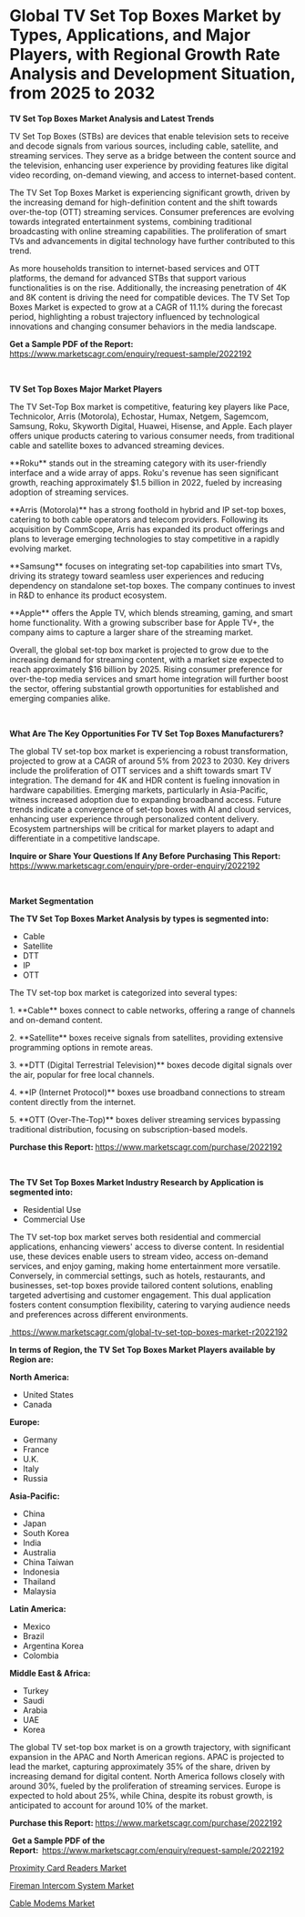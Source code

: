 <p><h1>Global TV Set Top Boxes Market by Types, Applications, and Major Players, with Regional Growth Rate Analysis and Development Situation, from 2025 to 2032</h1></p><p><strong>TV Set Top Boxes Market Analysis and Latest Trends</strong></p>
<p><p>TV Set Top Boxes (STBs) are devices that enable television sets to receive and decode signals from various sources, including cable, satellite, and streaming services. They serve as a bridge between the content source and the television, enhancing user experience by providing features like digital video recording, on-demand viewing, and access to internet-based content.</p><p>The TV Set Top Boxes Market is experiencing significant growth, driven by the increasing demand for high-definition content and the shift towards over-the-top (OTT) streaming services. Consumer preferences are evolving towards integrated entertainment systems, combining traditional broadcasting with online streaming capabilities. The proliferation of smart TVs and advancements in digital technology have further contributed to this trend.</p><p>As more households transition to internet-based services and OTT platforms, the demand for advanced STBs that support various functionalities is on the rise. Additionally, the increasing penetration of 4K and 8K content is driving the need for compatible devices. The TV Set Top Boxes Market is expected to grow at a CAGR of 11.1% during the forecast period, highlighting a robust trajectory influenced by technological innovations and changing consumer behaviors in the media landscape.</p></p>
<p><strong>Get a Sample PDF of the Report:&nbsp;</strong> <a href="https://www.marketscagr.com/enquiry/request-sample/2022192?utm_campaign=1944&utm_medium=2&utm_source=Github&utm_content=ia&utm_term=06042025&utm_id=tv-set-top-boxes">https://www.marketscagr.com/enquiry/request-sample/2022192</a></p>
<p>&nbsp;</p>
<p><strong>TV Set Top Boxes Major Market Players</strong></p>
<p><p>The TV Set-Top Box market is competitive, featuring key players like Pace, Technicolor, Arris (Motorola), Echostar, Humax, Netgem, Sagemcom, Samsung, Roku, Skyworth Digital, Huawei, Hisense, and Apple. Each player offers unique products catering to various consumer needs, from traditional cable and satellite boxes to advanced streaming devices.</p><p>**Roku** stands out in the streaming category with its user-friendly interface and a wide array of apps. Roku's revenue has seen significant growth, reaching approximately $1.5 billion in 2022, fueled by increasing adoption of streaming services.</p><p>**Arris (Motorola)** has a strong foothold in hybrid and IP set-top boxes, catering to both cable operators and telecom providers. Following its acquisition by CommScope, Arris has expanded its product offerings and plans to leverage emerging technologies to stay competitive in a rapidly evolving market.</p><p>**Samsung** focuses on integrating set-top capabilities into smart TVs, driving its strategy toward seamless user experiences and reducing dependency on standalone set-top boxes. The company continues to invest in R&D to enhance its product ecosystem.</p><p>**Apple** offers the Apple TV, which blends streaming, gaming, and smart home functionality. With a growing subscriber base for Apple TV+, the company aims to capture a larger share of the streaming market.</p><p>Overall, the global set-top box market is projected to grow due to the increasing demand for streaming content, with a market size expected to reach approximately $16 billion by 2025. Rising consumer preference for over-the-top media services and smart home integration will further boost the sector, offering substantial growth opportunities for established and emerging companies alike.</p></p>
<p>&nbsp;</p>
<p><strong>What Are The Key Opportunities For TV Set Top Boxes Manufacturers?</strong></p>
<p><p>The global TV set-top box market is experiencing a robust transformation, projected to grow at a CAGR of around 5% from 2023 to 2030. Key drivers include the proliferation of OTT services and a shift towards smart TV integration. The demand for 4K and HDR content is fueling innovation in hardware capabilities. Emerging markets, particularly in Asia-Pacific, witness increased adoption due to expanding broadband access. Future trends indicate a convergence of set-top boxes with AI and cloud services, enhancing user experience through personalized content delivery. Ecosystem partnerships will be critical for market players to adapt and differentiate in a competitive landscape.</p></p>
<p><strong>Inquire or Share Your Questions If Any Before Purchasing This Report:</strong> <a href="https://www.marketscagr.com/enquiry/pre-order-enquiry/2022192?utm_campaign=1944&utm_medium=2&utm_source=Github&utm_content=ia&utm_term=06042025&utm_id=tv-set-top-boxes">https://www.marketscagr.com/enquiry/pre-order-enquiry/2022192</a></p>
<p>&nbsp;</p>
<p><strong>Market Segmentation</strong></p>
<p><strong>The TV Set Top Boxes Market Analysis by types is segmented into:</strong></p>
<p><ul><li>Cable</li><li>Satellite</li><li>DTT</li><li>IP</li><li>OTT</li></ul></p>
<p><p>The TV set-top box market is categorized into several types: </p><p>1. **Cable** boxes connect to cable networks, offering a range of channels and on-demand content.</p><p>2. **Satellite** boxes receive signals from satellites, providing extensive programming options in remote areas.</p><p>3. **DTT (Digital Terrestrial Television)** boxes decode digital signals over the air, popular for free local channels.</p><p>4. **IP (Internet Protocol)** boxes use broadband connections to stream content directly from the internet.</p><p>5. **OTT (Over-The-Top)** boxes deliver streaming services bypassing traditional distribution, focusing on subscription-based models.</p></p>
<p><strong>Purchase this Report:&nbsp;</strong><a href="https://www.marketscagr.com/purchase/2022192?utm_campaign=1944&utm_medium=2&utm_source=Github&utm_content=ia&utm_term=06042025&utm_id=tv-set-top-boxes">https://www.marketscagr.com/purchase/2022192</a></p>
<p>&nbsp;</p>
<p><strong>The TV Set Top Boxes Market Industry Research by Application is segmented into:</strong></p>
<p><ul><li>Residential Use</li><li>Commercial Use</li></ul></p>
<p><p>The TV set-top box market serves both residential and commercial applications, enhancing viewers' access to diverse content. In residential use, these devices enable users to stream video, access on-demand services, and enjoy gaming, making home entertainment more versatile. Conversely, in commercial settings, such as hotels, restaurants, and businesses, set-top boxes provide tailored content solutions, enabling targeted advertising and customer engagement. This dual application fosters content consumption flexibility, catering to varying audience needs and preferences across different environments.</p></p>
<p><a href="https://www.marketscagr.com/global-tv-set-top-boxes-market-r2022192?utm_campaign=1944&utm_medium=2&utm_source=Github&utm_content=ia&utm_term=06042025&utm_id=tv-set-top-boxes">&nbsp;https://www.marketscagr.com/global-tv-set-top-boxes-market-r2022192</a></p>
<p><strong>In terms of Region, the TV Set Top Boxes Market Players available by Region are:</strong></p>
<p>
    <p> <strong> North America: </strong>
        <ul>
            <li>United States</li>
            <li>Canada</li>
        </ul>
        </p> 
    <p> <strong> Europe: </strong>
        <ul>
            <li>Germany</li>
            <li>France</li>
            <li>U.K.</li>
            <li>Italy</li>
            <li>Russia</li>
        </ul>
        </p> 
    <p> <strong> Asia-Pacific: </strong>
        <ul>
            <li>China</li>
            <li>Japan</li>
            <li>South Korea</li>
            <li>India</li>
            <li>Australia</li>
            <li>China Taiwan</li>
            <li>Indonesia</li>
            <li>Thailand</li>
            <li>Malaysia</li>
        </ul>
        </p> 
    <p> <strong> Latin America: </strong>
        <ul>
            <li>Mexico</li>
            <li>Brazil</li>
            <li>Argentina Korea</li>
            <li>Colombia</li>
        </ul>
        </p> 
    <p> <strong> Middle East & Africa: </strong>
        <ul>
            <li>Turkey</li>
            <li>Saudi</li>
            <li>Arabia</li>
            <li>UAE</li>
            <li>Korea</li>
        </ul>
    </p>
    </p>
<p><p>The global TV set-top box market is on a growth trajectory, with significant expansion in the APAC and North American regions. APAC is projected to lead the market, capturing approximately 35% of the share, driven by increasing demand for digital content. North America follows closely with around 30%, fueled by the proliferation of streaming services. Europe is expected to hold about 25%, while China, despite its robust growth, is anticipated to account for around 10% of the market.</p></p>
<p><strong>Purchase this Report: </strong><a href="https://www.marketscagr.com/purchase/2022192?utm_campaign=1944&utm_medium=2&utm_source=Github&utm_content=ia&utm_term=06042025&utm_id=tv-set-top-boxes">https://www.marketscagr.com/purchase/2022192</a></p>
<p>&nbsp;<strong>Get a Sample PDF of the Report:&nbsp;&nbsp;</strong><a href="https://www.marketscagr.com/enquiry/request-sample/2022192?utm_campaign=1944&utm_medium=2&utm_source=Github&utm_content=ia&utm_term=06042025&utm_id=tv-set-top-boxes">https://www.marketscagr.com/enquiry/request-sample/2022192</a></p>
<p><strong></strong></p>
<p><p><a href="https://github.com/darouthiamnl/Market-Research-Report-List-1/blob/main/proximity-card-readers-market.md?utm_campaign=1944&utm_medium=2&utm_source=Github&utm_content=ia&utm_term=06042025&utm_id=tv-set-top-boxes">Proximity Card Readers Market</a></p><p><a href="https://github.com/MarciaRunte/Market-Research-Report-List-2/blob/main/fireman-intercom-system-market.md?utm_campaign=1944&utm_medium=2&utm_source=Github&utm_content=ia&utm_term=06042025&utm_id=tv-set-top-boxes">Fireman Intercom System Market</a></p><p><a href="https://github.com/Chiragrp22/Market-Research-Report-List-7/blob/main/cable-modems-market.md?utm_campaign=1944&utm_medium=2&utm_source=Github&utm_content=ia&utm_term=06042025&utm_id=tv-set-top-boxes">Cable Modems Market</a></p></p>